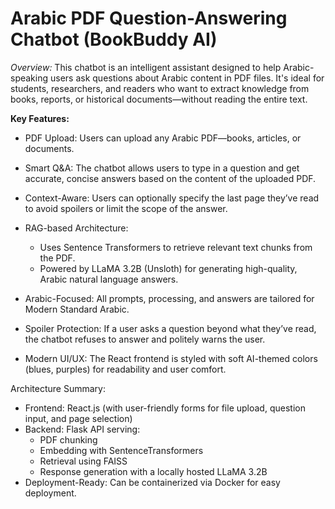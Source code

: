 # Arabic PDF Question-Answering Chatbot (BookBuddy AI)

*Overview:* This chatbot is an intelligent assistant designed to help Arabic-speaking users ask questions about Arabic content in PDF files. It's ideal for students, researchers, and readers who want to extract knowledge from books, reports, or historical documents—without reading the entire text.

**Key Features:**
- PDF Upload: Users can upload any Arabic PDF—books, articles, or documents.
- Smart Q&A: The chatbot allows users to type in a question and get accurate, concise answers based on the content of the uploaded PDF.
- Context-Aware: Users can optionally specify the last page they’ve read to avoid spoilers or limit the scope of the answer.
- RAG-based Architecture:
  * Uses Sentence Transformers to retrieve relevant text chunks from the PDF.
  * Powered by LLaMA 3.2B (Unsloth) for generating high-quality, Arabic natural language answers.

- Arabic-Focused: All prompts, processing, and answers are tailored for Modern Standard Arabic.
- Spoiler Protection: If a user asks a question beyond what they’ve read, the chatbot refuses to answer and politely warns the user.
- Modern UI/UX: The React frontend is styled with soft AI-themed colors (blues, purples) for readability and user comfort.

Architecture Summary:
- Frontend: React.js (with user-friendly forms for file upload, question input, and page selection)
- Backend: Flask API serving:
  * PDF chunking
  * Embedding with SentenceTransformers
  * Retrieval using FAISS
  * Response generation with a locally hosted LLaMA 3.2B
- Deployment-Ready: Can be containerized via Docker for easy deployment.
